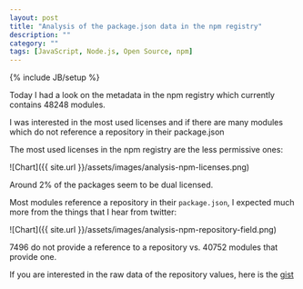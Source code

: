 ```yaml
---
layout: post
title: "Analysis of the package.json data in the npm registry"
description: ""
category: ""
tags: [JavaScript, Node.js, Open Source, npm]
---
```

{% include JB/setup %}

Today I had a look on the metadata in the npm registry which currently contains 48248 modules.

I was interested in the most used licenses and if there are many modules which do not reference a repository in their package.json


The most used licenses in the npm registry are the less permissive ones:

![Chart]({{ site.url }}/assets/images/analysis-npm-licenses.png)

Around 2% of the packages seem to be dual licensed.


Most modules reference a repository in their `package.json`, I expected much more from the things that I hear from twitter:

![Chart]({{ site.url }}/assets/images/analysis-npm-repository-field.png)

7496 do not provide a reference to a repository vs. 40752 modules that provide one.

If you are interested in the raw data of the repository values, here is the
[gist](https://gist.github.com/robertkowalski/7620849)
